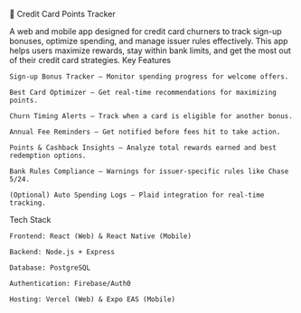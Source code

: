 📌 Credit Card Points Tracker

A web and mobile app designed for credit card churners to track sign-up bonuses, optimize spending, and manage issuer rules effectively. This app helps users maximize rewards, stay within bank limits, and get the most out of their credit card strategies.
Key Features

    Sign-up Bonus Tracker – Monitor spending progress for welcome offers.

    Best Card Optimizer – Get real-time recommendations for maximizing points.

    Churn Timing Alerts – Track when a card is eligible for another bonus.

    Annual Fee Reminders – Get notified before fees hit to take action.

    Points & Cashback Insights – Analyze total rewards earned and best redemption options.

    Bank Rules Compliance – Warnings for issuer-specific rules like Chase 5/24.

    (Optional) Auto Spending Logs – Plaid integration for real-time tracking.

Tech Stack

    Frontend: React (Web) & React Native (Mobile)

    Backend: Node.js + Express

    Database: PostgreSQL

    Authentication: Firebase/Auth0

    Hosting: Vercel (Web) & Expo EAS (Mobile)
